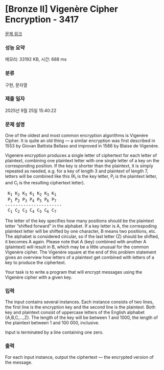 # [Bronze II] Vigenère Cipher Encryption - 3417 

[문제 링크](https://www.acmicpc.net/problem/3417) 

### 성능 요약

메모리: 33192 KB, 시간: 688 ms

### 분류

구현, 문자열

### 제출 일자

2025년 9월 25일 15:40:22

### 문제 설명

<p>One of the oldest and most common encryption algorithms is Vigenère Cipher. It is quite an old thing — a similar encryption was first described in 1553 by Giovan Battista Bellaso and improved in 1586 by Blaise de Vigenère.</p>

<p>Vigenère encryption produces a single letter of ciphertext for each letter of plaintext, combining one plaintext letter with one single letter of a key on the corresponding position. If the key is shorter than the plaintext, it is simply repeated as needed, e.g. for a key of length 3 and plaintext of length 7, letters will be combined like this (K<sub>i</sub> is the key letter, P<sub>i</sub> is the plaintext letter, and C<sub>i</sub> is the resulting ciphertext letter).</p>

<pre> K<sub>1</sub> K<sub>2</sub> K<sub>3</sub> K<sub>1</sub> K<sub>2</sub> K<sub>3</sub> K<sub>1</sub>
 P<sub>1</sub> P<sub>2</sub> P<sub>3</sub> P<sub>4</sub> P<sub>5</sub> P<sub>6</sub> P<sub>7</sub>
----------------------
 C<sub>1</sub> C<sub>2</sub> C<sub>3</sub> C<sub>4</sub> C<sub>5</sub> C<sub>6</sub> C<sub>7</sub>
</pre>

<p>The letter of the key specifies how many positions should be the plaintext letter “shifted forward” in the alphabet. If a key letter is A, the correspoding plaintext letter will be shifted by one character, B means two positions, etc. The alphabet is considered circular, so if the last letter (Z) should be shifted, it becomes A again. Please note that A (key) combined with another A (plaintext) will result in B, which may be a little unusual for the common Vigenère cipher. The Vigenère square at the end of this problem statement gives an overview how letters of a plaintext get combined with letters of a key to produce the ciphertext.</p>

<p>Your task is to write a program that will encrypt messages using the Vigenère cipher with a given key.</p>

### 입력 

 <p>The input contains several instances. Each instance consists of two lines, the first line is the encryption key and the second line is the plaintext. Both key and plaintext consist of uppercase letters of the English alphabet {A,B,C,...,Z}. The length of the key will be between 1 and 1000, the length of the plaintext between 1 and 100 000, inclusive. </p>

<p>Input is terminated by a line containing one zero.</p>

### 출력 

 <p>For each input instance, output the ciphertext — the encrypted version of the message.</p>

